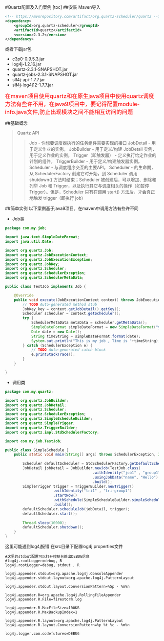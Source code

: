 #Quartz配置及入门案例
[toc]
##安装
Maven导入
```xml
<!-- https://mvnrepository.com/artifact/org.quartz-scheduler/quartz -->
<dependency>
    <groupId>org.quartz-scheduler</groupId>
    <artifactId>quartz</artifactId>
    <version>2.3.2</version>
</dependency>

```
或者下载jar包
+ c3p0-0.9.5.3.jar
+ log4j-1.2.16.jar
+ quartz-2.3.1-SNAPSHOT.jar
+ quartz-jobs-2.3.1-SNAPSHOT.jar
+ slf4j-api-1.7.7.jar
+ slf4j-log4j12-1.7.7.jar

<font color="red" size=4>在maven项目使用quartz和在原生java项目中使用quartz调度方法有些许不用，在java9项目中，要记得配置module-info.java文件,防止出现模块之间不能相互访问的问题</font>

##基础概念
>Quartz API
>>Job - 你想要调度器执行的任务组件需要实现的接口
>>JobDetail - 用于定义作业的实例。
>>JobBuilder - 用于定义/构建 JobDetail 实例，用于定义作业的实例。
>>Trigger（即触发器） - 定义执行给定作业的计划的组件。
>>TriggerBuilder - 用于定义/构建触发器实例。
>>Scheduler - 与调度程序交互的主要API。
>>Scheduler - 的生命期，从 SchedulerFactory 创建它时开始，到 Scheduler 调用shutdown() 方法时结束；Scheduler 被创建后，可以增加、删除和列举 Job 和 Trigger，以及执行其它与调度相关的操作（如暂停 Trigger）。但是，Scheduler 只有在调用 start() 方法后，才会真正地触发 trigger（即执行 job）

##简单实例
以下案例基于java9项目，在maven中调用方法有些许不同
+ Job类

```java
package com.my.job;

import java.text.SimpleDateFormat;
import java.util.Date;

import org.quartz.Job;
import org.quartz.JobExecutionContext;
import org.quartz.JobExecutionException;
import org.quartz.JobKey;
import org.quartz.Scheduler;
import org.quartz.SchedulerException;
import org.quartz.SchedulerMetaData;

public class TestJob implements Job {

	@Override
	public void execute(JobExecutionContext context) throws JobExecutionException {
		// TODO Auto-generated method stub
		JobKey key = context.getJobDetail().getKey();
		Scheduler scheduler = context.getScheduler();
		try {
			SchedulerMetaData metaData = scheduler.getMetaData();
			SimpleDateFormat simpleDateFormat = new SimpleDateFormat("yyyy-mm-ss HH:mm:ss");
			Date date = new Date();
			String timeString = simpleDateFormat.format(date);
			System.out.println("This is my job , Time is "+timeString);
		} catch (SchedulerException e) {
			// TODO Auto-generated catch block
			e.printStackTrace();
		}
	}

}

```
+ 调用类

```java
package com.my.quartz;

import org.quartz.JobBuilder;
import org.quartz.JobDetail;
import org.quartz.Scheduler;
import org.quartz.SchedulerException;
import org.quartz.SimpleScheduleBuilder;
import org.quartz.SimpleTrigger;
import org.quartz.TriggerBuilder;
import org.quartz.impl.StdSchedulerFactory;

import com.my.job.TestJob;

public class SimpleSchedule {
	public static void main(String[] args) throws SchedulerException, InterruptedException {
		
		Scheduler defaultScheduler = StdSchedulerFactory.getDefaultScheduler();
		JobDetail jobDetail = JobBuilder.newJob(TestJob.class)
										.withIdentity("job1" , "group1")
										.usingJobData("name", "Hello")
										.build();
		SimpleTrigger trigger = TriggerBuilder.newTrigger()
					  .withIdentity("tri1" , "tri-group1")
					  .startNow()
					  .withSchedule(SimpleScheduleBuilder.simpleSchedule().withIntervalInSeconds(2).repeatForever())
					  .build();
		defaultScheduler.scheduleJob(jobDetail, trigger);
		defaultScheduler.start();
		
		Thread.sleep(10000);
		defaultScheduler.shutdown();
	}
}

```

这里可能遇到log4j报错
在src目录下配置log4j.properties文件
```
#这里的stdout配置可以打开控制台输出DEBUG信息
#log4j.rootLogger=debug, R
log4j.rootLogger=debug, stdout , R

log4j.appender.stdout=org.apache.log4j.ConsoleAppender
log4j.appender.stdout.layout=org.apache.log4j.PatternLayout

log4j.appender.stdout.layout.ConversionPattern=%5p - %m%n

log4j.appender.R=org.apache.log4j.RollingFileAppender
log4j.appender.R.File=firestorm.log

log4j.appender.R.MaxFileSize=100KB
log4j.appender.R.MaxBackupIndex=1

log4j.appender.R.layout=org.apache.log4j.PatternLayout
log4j.appender.R.layout.ConversionPattern=%p %t %c - %m%n

log4j.logger.com.codefutures=DEBUG
```